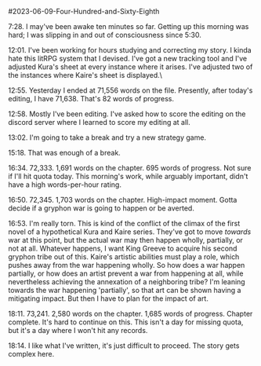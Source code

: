 #2023-06-09-Four-Hundred-and-Sixty-Eighth

7:28.  I may've been awake ten minutes so far.  Getting up this morning was hard; I was slipping in and out of consciousness since 5:30.

12:01.  I've been working for hours studying and correcting my story.  I kinda hate this litRPG system that I devised.  I've got a new tracking tool and I've adjusted Kura's sheet at every instance where it arises.  I've adjusted two of the instances where Kaire's sheet is displayed.\

12:55.  Yesterday I ended at 71,556 words on the file.  Presently, after today's editing, I have 71,638.  That's 82 words of progress.

12:58.  Mostly I've been editing.  I've asked how to score the editing on the discord server where I learned to score my editing at all.

13:02.  I'm going to take a break and try a new strategy game.

15:18.  That was enough of a break.  

16:34.  72,333.  1,691 words on the chapter.  695 words of progress.  Not sure if I'll hit quota today.  This morning's work, while arguably important, didn't have a high words-per-hour rating.

16:50.  72,345.  1,703 words on the chapter.  High-impact moment.  Gotta decide if a gryphon war is going to happen or be averted.

16:53.  I'm really torn.  This is kind of the conflict of the climax of the first novel of a hypothetical Kura and Kaire series.  They've got to move *towards* war at this point, but the actual war may then happen wholly, partially, or not at all.  Whatever happens, I want King Greeve to acquire his second gryphon tribe out of this.  Kaire's artistic abilities must play a role, which pushes away from the war happening wholly.  So how does a war happen partially, or how does an artist prevent a war from happening at all, while nevertheless achieving the annexation of a neighboring tribe?  I'm leaning towards the war happening 'partially', so that art can be shown having a mitigating impact.  But then I have to plan for the impact of art.

18:11.  73,241.  2,580 words on the chapter.  1,685 words of progress.  Chapter complete.  It's hard to continue on this.  This isn't a day for missing quota, but it's a day where I won't hit any records.

18:14.  I like what I've written, it's just difficult to proceed.  The story gets complex here.